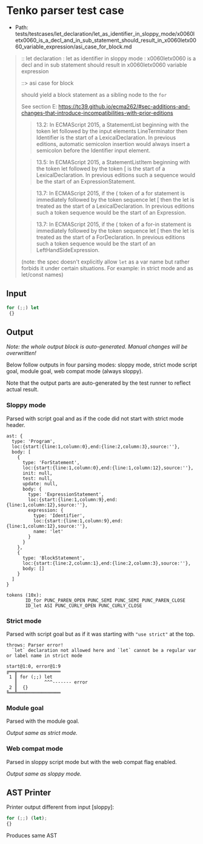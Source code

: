 # Tenko parser test case

- Path: tests/testcases/let_declaration/let_as_identifier_in_sloppy_mode/x0060letx0060_is_a_decl_and_in_sub_statement_should_result_in_x0060letx0060_variable_expression/asi_case_for_block.md

> :: let declaration : let as identifier in sloppy mode : x0060letx0060 is a decl and in sub statement should result in x0060letx0060 variable expression
>
> ::> asi case for block
>
> should yield a block statement as a sibling node to the `for`
>
> See section E: https://tc39.github.io/ecma262/#sec-additions-and-changes-that-introduce-incompatibilities-with-prior-editions
>
> > 13.2: In ECMAScript 2015, a StatementList beginning with the token let followed by the input elements LineTerminator then Identifier is the start of a LexicalDeclaration. In previous editions, automatic semicolon insertion would always insert a semicolon before the Identifier input element.
>
> > 13.5: In ECMAScript 2015, a StatementListItem beginning with the token let followed by the token [ is the start of a LexicalDeclaration. In previous editions such a sequence would be the start of an ExpressionStatement.
>
> > 13.7: In ECMAScript 2015, if the ( token of a for statement is immediately followed by the token sequence let [ then the let is treated as the start of a LexicalDeclaration. In previous editions such a token sequence would be the start of an Expression.
>
> > 13.7: In ECMAScript 2015, if the ( token of a for-in statement is immediately followed by the token sequence let [ then the let is treated as the start of a ForDeclaration. In previous editions such a token sequence would be the start of an LeftHandSideExpression.
>
> (note: the spec doesn't explicitly allow `let` as a var name but rather forbids it under certain situations. For example: in strict mode and as let/const names)

## Input

`````js
for (;;) let 
 {}
`````

## Output

_Note: the whole output block is auto-generated. Manual changes will be overwritten!_

Below follow outputs in four parsing modes: sloppy mode, strict mode script goal, module goal, web compat mode (always sloppy).

Note that the output parts are auto-generated by the test runner to reflect actual result.

### Sloppy mode

Parsed with script goal and as if the code did not start with strict mode header.

`````
ast: {
  type: 'Program',
  loc:{start:{line:1,column:0},end:{line:2,column:3},source:''},
  body: [
    {
      type: 'ForStatement',
      loc:{start:{line:1,column:0},end:{line:1,column:12},source:''},
      init: null,
      test: null,
      update: null,
      body: {
        type: 'ExpressionStatement',
        loc:{start:{line:1,column:9},end:{line:1,column:12},source:''},
        expression: {
          type: 'Identifier',
          loc:{start:{line:1,column:9},end:{line:1,column:12},source:''},
          name: 'let'
        }
      }
    },
    {
      type: 'BlockStatement',
      loc:{start:{line:2,column:1},end:{line:2,column:3},source:''},
      body: []
    }
  ]
}

tokens (10x):
       ID_for PUNC_PAREN_OPEN PUNC_SEMI PUNC_SEMI PUNC_PAREN_CLOSE
       ID_let ASI PUNC_CURLY_OPEN PUNC_CURLY_CLOSE
`````

### Strict mode

Parsed with script goal but as if it was starting with `"use strict"` at the top.

`````
throws: Parser error!
  `let` declaration not allowed here and `let` cannot be a regular var or label name in strict mode

start@1:0, error@1:9
╔══╦════════════════
 1 ║ for (;;) let
   ║          ^^^------- error
 2 ║  {}
╚══╩════════════════

`````


### Module goal

Parsed with the module goal.

_Output same as strict mode._

### Web compat mode

Parsed in sloppy script mode but with the web compat flag enabled.

_Output same as sloppy mode._

## AST Printer

Printer output different from input [sloppy]:

````js
for (;;) (let);
{}
````

Produces same AST
